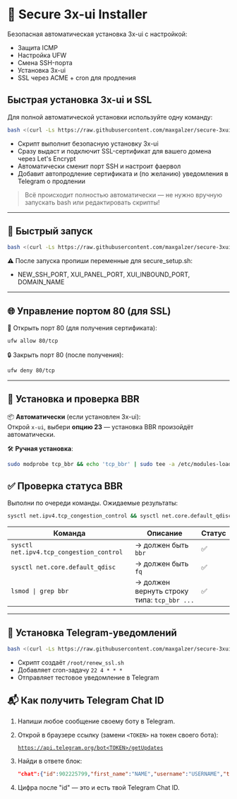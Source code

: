 # 🔐 Secure 3x-ui Installer

Безопасная автоматическая установка 3x-ui с настройкой:

- Защита ICMP
- Настройка UFW
- Смена SSH-порта
- Установка 3x-ui
- SSL через ACME + cron для продления

## Быстрая установка 3x-ui и SSL

Для полной автоматической установки используйте одну команду:
```bash
bash <(curl -Ls https://raw.githubusercontent.com/maxgalzer/secure-3xui-installer/main/install_all.sh)
```
- Скрипт выполнит безопасную установку 3x-ui
- Сразу выдаст и подключит SSL-сертификат для вашего домена через Let's Encrypt
- Автоматически сменит порт SSH и настроит фаервол
- Добавит автопродление сертификата и (по желанию) уведомления в Telegram о продлении

> Всё происходит полностью автоматически — не нужно вручную запускать bash или редактировать скрипты!
---

## 🚀 Быстрый запуск

```bash
bash <(curl -Ls https://raw.githubusercontent.com/maxgalzer/secure-3xui-installer/main/secure_setup.sh)
```
⚠️ После запуска пропиши переменные для secure_setup.sh:
- NEW_SSH_PORT, XUI_PANEL_PORT, XUI_INBOUND_PORT, DOMAIN_NAME

---

## 🌐 Управление портом 80 (для SSL)

📖 Открыть порт 80 (для получения сертификата):

```bash
ufw allow 80/tcp
```

🔒 Закрыть порт 80 (после получения):

```bash
ufw deny 80/tcp
```

---

## 🚀 Установка и проверка BBR

📦 **Автоматически** (если установлен 3x-ui):  
Открой `x-ui`, выбери **опцию 23** — установка BBR произойдёт автоматически.


🛠️ **Ручная установка**:

```bash
sudo modprobe tcp_bbr && echo 'tcp_bbr' | sudo tee -a /etc/modules-load.d/modules.conf && echo -e "net.core.default_qdisc = fq\nnet.ipv4.tcp_congestion_control = bbr" | sudo tee /etc/sysctl.d/99-bbr.conf && sudo sysctl --system
```
## ✅ Проверка статуса BBR

Выполни по очереди команды. Ожидаемые результаты:
```bash
sysctl net.ipv4.tcp_congestion_control && sysctl net.core.default_qdisc && lsmod | grep bbr
```

| Команда                                | Описание                                      | Статус |
|----------------------------------------|-----------------------------------------------|--------|
| ``sysctl net.ipv4.tcp_congestion_control`` | → должен быть `bbr`                          | ✅      |
| ``sysctl net.core.default_qdisc``         | → должен быть `fq`                           | ✅      |
| ``lsmod \| grep bbr``                     | → должен вернуть строку типа: `tcp_bbr ...` | ✅      |

---

## 🔔 Установка Telegram-уведомлений

```bash
bash <(curl -Ls https://raw.githubusercontent.com/maxgalzer/secure-3xui-installer/main/install_notifier.sh)
```

- Скрипт создаёт `/root/renew_ssl.sh`
- Добавляет cron-задачу `22 4 * * *`
- Отправляет тестовое уведомление в Telegram

## 📬 Как получить Telegram Chat ID

1. Напиши любое сообщение своему боту в Telegram.  
2. Открой в браузере ссылку (замени `<TOKEN>` на токен своего бота):

   [`https://api.telegram.org/bot<TOKEN>/getUpdates`](https://api.telegram.org/bot<TOKEN>/getUpdates)


3. Найди в ответе блок:

   ```json
   "chat":{"id":902225799,"first_name":"NAME","username":"USERNAME","type":"private"}
4. Цифра после "id" — это и есть твой Telegram Chat ID.
